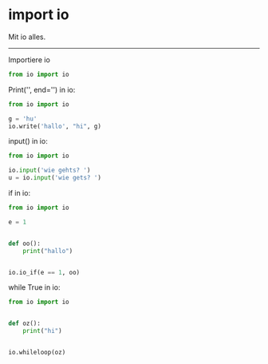 # import io

Mit io alles.
***

Importiere io
```python
from io import io
```
Print('', end='') in io:
```python
from io import io

g = 'hu'
io.write('hallo', "hi", g)
```
input() in io:
```python
from io import io

io.input('wie gehts? ')
u = io.input('wie gets? ')
```
if in io:
```python
from io import io

e = 1


def oo():
    print("hallo")


io.io_if(e == 1, oo)
```
while True in io:
```python
from io import io


def oz():
    print("hi")


io.whileloop(oz)
```